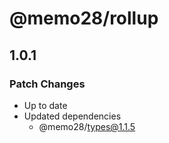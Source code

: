 # @memo28/rollup

## 1.0.1

### Patch Changes

- Up to date
- Updated dependencies
  - @memo28/types@1.1.5

